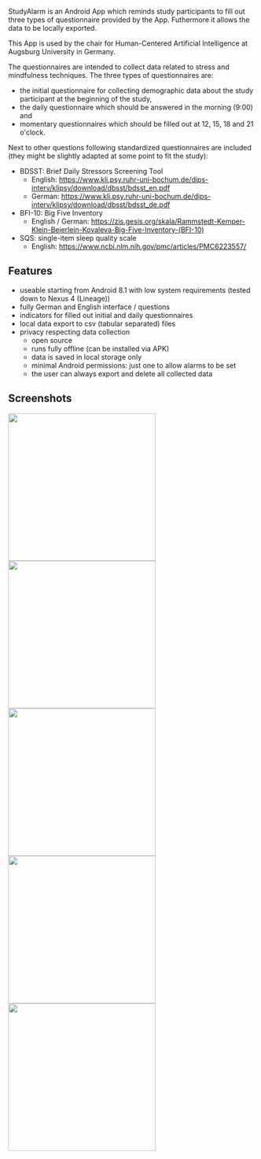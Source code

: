 StudyAlarm is an Android App which reminds study participants to fill out three types of questionnaire provided by the App. Futhermore it allows the data to be locally exported.

This App is used by the chair for Human-Centered Artificial Intelligence at Augsburg University in Germany.

The questionnaires are intended to collect data related to stress and mindfulness techniques. The three types of questionnaires are:
* the initial questionnaire for collecting demographic data about the study participant at the beginning of the study,
* the daily questionnaire which should be answered in the morning (9:00) and
* momentary questionnaires which should be filled out at 12, 15, 18 and 21 o'clock.

Next to other questions following standardized questionnaires are included (they might be slightly adapted at some point to fit the study):
* BDSST: Brief Daily Stressors Screening Tool
	* English: https://www.kli.psy.ruhr-uni-bochum.de/dips-interv/klipsy/download/dbsst/bdsst_en.pdf
	* German: https://www.kli.psy.ruhr-uni-bochum.de/dips-interv/klipsy/download/dbsst/bdsst_de.pdf
* BFI-10: Big Five Inventory
	* English / German: https://zis.gesis.org/skala/Rammstedt-Kemper-Klein-Beierlein-Kovaleva-Big-Five-Inventory-(BFI-10)
* SQS: single-item sleep quality scale
	* English: https://www.ncbi.nlm.nih.gov/pmc/articles/PMC6223557/

## Features
* useable starting from Android 8.1 with low system requirements (tested down to Nexus 4 (Lineage))
* fully German and English interface / questions
* indicators for filled out initial and daily questionnaires
* local data export to csv (tabular separated) files
* privacy respecting data collection
	* open source
	* runs fully offline (can be installed via APK)
	* data is saved in local storage only
	* minimal Android permissions: just one to allow alarms to be set
	* the user can always export and delete all collected data


## Screenshots
<img src="/images/Screen_Start.png" width="300">  <img src="/images/Screen_Initial.png" width="300">  <img src="/images/Screen_Daily.png" width="300">  <img src="/images/Screen_Momentary.png" width="300">  <img src="/images/Screen_Settings.png" width="300">
